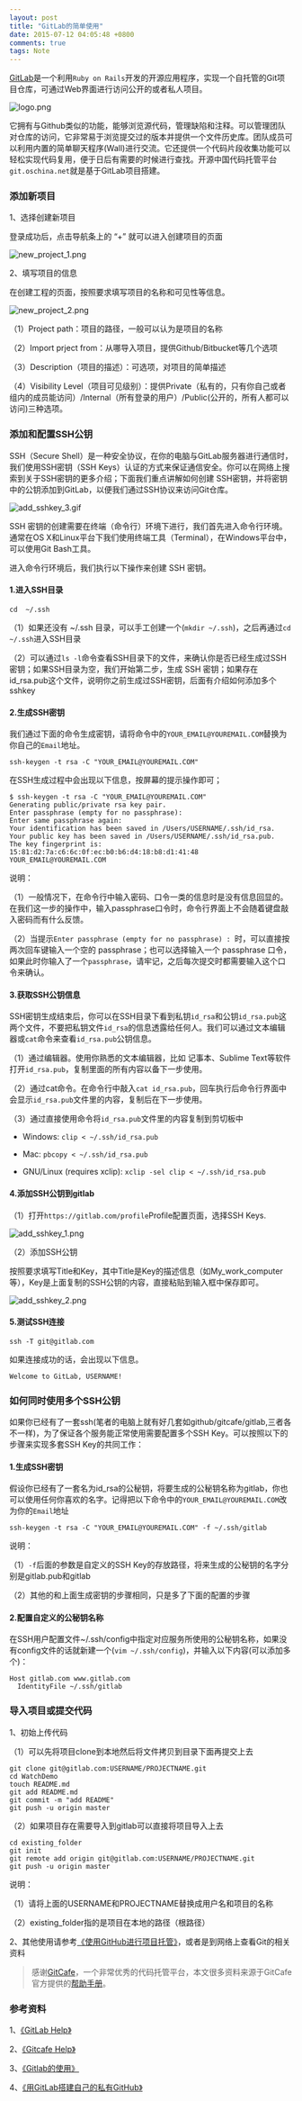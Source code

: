 ```yaml
---
layout: post
title: "GitLab的简单使用"
date: 2015-07-12 04:05:48 +0800
comments: true
tags: Note
---
```


[GitLab](https://about.gitlab.com)是一个利用`Ruby on Rails`开发的开源应用程序，实现一个自托管的Git项目仓库，可通过Web界面进行访问公开的或者私人项目。

![logo.png](/images/gitlab_usage/logo.png)

它拥有与Github类似的功能，能够浏览源代码，管理缺陷和注释。可以管理团队对仓库的访问，它非常易于浏览提交过的版本并提供一个文件历史库。团队成员可以利用内置的简单聊天程序(Wall)进行交流。它还提供一个代码片段收集功能可以轻松实现代码复用，便于日后有需要的时候进行查找。开源中国代码托管平台`git.oschina.net`就是基于GitLab项目搭建。

### 添加新项目

1、选择创建新项目

登录成功后，点击导航条上的 “+” 就可以进入创建项目的页面

![new_project_1.png](/images/gitlab_usage/new_project_1.png)

2、填写项目的信息

在创建工程的页面，按照要求填写项目的名称和可见性等信息。

![new_project_2.png](/images/gitlab_usage/new_project_2.png)

（1）Project path：项目的路径，一般可以认为是项目的名称

（2）Import prject from：从哪导入项目，提供Github/Bitbucket等几个选项

（3）Description（项目的描述）：可选项，对项目的简单描述

（4）Visibility Level（项目可见级别）：提供Private（私有的，只有你自己或者组内的成员能访问）/Internal（所有登录的用户）/Public(公开的，所有人都可以访问)三种选项。

### 添加和配置SSH公钥

SSH（Secure Shell）是一种安全协议，在你的电脑与GitLab服务器进行通信时，我们使用SSH密钥（SSH Keys）认证的方式来保证通信安全。你可以在网络上搜索到关于SSH密钥的更多介绍；下面我们重点讲解如何创建 SSH密钥，并将密钥中的公钥添加到GitLab，以便我们通过SSH协议来访问Git仓库。

![add_sshkey_3.gif](/images/gitlab_usage/add_sshkey_3.gif)

SSH 密钥的创建需要在终端（命令行）环境下进行，我们首先进入命令行环境。通常在OS X和Linux平台下我们使用终端工具（Terminal），在Windows平台中，可以使用Git Bash工具。

进入命令行环境后，我们执行以下操作来创建 SSH 密钥。

#### 1.进入SSH目录

`cd  ~/.ssh`

（1）如果还没有 ~/.ssh 目录，可以手工创建一个(`mkdir ~/.ssh`)，之后再通过`cd ~/.ssh`进入SSH目录

（2）可以通过`ls -l`命令查看SSH目录下的文件，来确认你是否已经生成过SSH密钥；如果SSH目录为空，我们开始第二步，生成 SSH 密钥；如果存在id_rsa.pub这个文件，说明你之前生成过SSH密钥，后面有介绍如何添加多个sshkey

#### 2.生成SSH密钥

我们通过下面的命令生成密钥，请将命令中的`YOUR_EMAIL@YOUREMAIL.COM`替换为你自己的`Email`地址。

`ssh-keygen -t rsa -C "YOUR_EMAIL@YOUREMAIL.COM"`

在SSH生成过程中会出现以下信息，按屏幕的提示操作即可；

```
$ ssh-keygen -t rsa -C "YOUR_EMAIL@YOUREMAIL.COM"
Generating public/private rsa key pair.
Enter passphrase (empty for no passphrase):
Enter same passphrase again:
Your identification has been saved in /Users/USERNAME/.ssh/id_rsa.
Your public key has been saved in /Users/USERNAME/.ssh/id_rsa.pub.
The key fingerprint is:
15:81:d2:7a:c6:6c:0f:ec:b0:b6:d4:18:b8:d1:41:48 YOUR_EMAIL@YOUREMAIL.COM
```

说明：

（1）一般情况下，在命令行中输入密码、口令一类的信息时是没有信息回显的。在我们这一步的操作中，输入passphrase口令时，命令行界面上不会随着键盘敲入密码而有什么反馈。

（2）当提示`Enter passphrase (empty for no passphrase) : `时，可以直接按两次回车键输入一个空的 passphrase；也可以选择输入一个 passphrase 口令，如果此时你输入了一个`passphrase`，请牢记，之后每次提交时都需要输入这个口令来确认。

#### 3.获取SSH公钥信息

SSH密钥生成结束后，你可以在SSH目录下看到私钥`id_rsa`和公钥`id_rsa.pub`这两个文件，不要把私钥文件`id_rsa`的信息透露给任何人。我们可以通过文本编辑器或`cat`命令来查看`id_rsa.pub`公钥信息。

（1）通过编辑器。使用你熟悉的文本编辑器，比如 记事本、Sublime Text等软件打开`id_rsa.pub`，复制里面的所有内容以备下一步使用。

（2）通过cat命令。在命令行中敲入`cat id_rsa.pub`，回车执行后命令行界面中会显示`id_rsa.pub`文件里的内容，复制后在下一步使用。

（3）通过直接使用命令将`id_rsa.pub`文件里的内容复制到剪切板中

- Windows: `clip < ~/.ssh/id_rsa.pub`

- Mac: `pbcopy < ~/.ssh/id_rsa.pub`

- GNU/Linux (requires xclip): `xclip -sel clip < ~/.ssh/id_rsa.pub`

#### 4.添加SSH公钥到gitlab

（1）打开`https://gitlab.com/profile`Profile配置页面，选择SSH Keys.

![add_sshkey_1.png](/images/gitlab_usage/add_sshkey_1.png)

（2）添加SSH公钥

按照要求填写Title和Key，其中Title是Key的描述信息（如My_work_computer等），Key是上面复制的SSH公钥的内容，直接粘贴到输入框中保存即可。

![add_sshkey_2.png](/images/gitlab_usage/add_sshkey_2.png)

#### 5.测试SSH连接

`ssh -T git@gitlab.com`

如果连接成功的话，会出现以下信息。

`Welcome to GitLab, USERNAME!`

### 如何同时使用多个SSH公钥

如果你已经有了一套ssh(笔者的电脑上就有好几套如github/gitcafe/gitlab,三者各不一样)，为了保证各个服务能正常使用需要配置多个SSH Key。可以按照以下的步骤来实现多套SSH Key的共同工作：

#### 1.生成SSH密钥

假设你已经有了一套名为id_rsa的公秘钥，将要生成的公秘钥名称为gitlab，你也可以使用任何你喜欢的名字。记得把以下命令中的`YOUR_EMAIL@YOUREMAIL.COM`改为你的`Email`地址

`ssh-keygen -t rsa -C "YOUR_EMAIL@YOUREMAIL.COM" -f ~/.ssh/gitlab`

说明：

（1）`-f`后面的参数是自定义的SSH Key的存放路径，将来生成的公秘钥的名字分别是gitlab.pub和gitlab

（2）其他的和上面生成密钥的步骤相同，只是多了下面的配置的步骤

#### 2.配置自定义的公秘钥名称

在SSH用户配置文件~/.ssh/config中指定对应服务所使用的公秘钥名称，如果没有config文件的话就新建一个(`vim ~/.ssh/config`)，并输入以下内容(可以添加多个)：

```
Host gitlab.com www.gitlab.com
  IdentityFile ~/.ssh/gitlab
```

### 导入项目或提交代码

1、初始上传代码

（1）可以先将项目clone到本地然后将文件拷贝到目录下面再提交上去

```
git clone git@gitlab.com:USERNAME/PROJECTNAME.git
cd WatchDemo
touch README.md
git add README.md
git commit -m "add README"
git push -u origin master
```

（2）如果项目存在需要导入到gitlab可以直接将项目导入上去

```
cd existing_folder
git init
git remote add origin git@gitlab.com:USERNAME/PROJECTNAME.git
git push -u origin master
```

说明：

（1）请将上面的USERNAME和PROJECTNAME替换成用户名和项目的名称

（2）existing_folder指的是项目在本地的路径（根路径）

2、其他使用请参考[《使用GitHub进行项目托管》](http://blog.devzeng.com/blog/github-code-repository.html)，或者是到网络上查看Git的相关资料

> 感谢[GitCafe](https://gitcafe.com)，一个非常优秀的代码托管平台，本文很多资料来源于GitCafe官方提供的[帮助手册](https://help.gitcafe.com/manuals/help)。

### 参考资料

1、[《GitLab Help》](https://gitlab.com/help/)

2、[《Gitcafe Help》](https://help.gitcafe.com/manuals/help/ssh-key)

3、[《Gitlab的使用》](http://blog.cnbluebox.com/blog/2014/04/15/gitlabde-shi-yong/)

4、[《用GitLab搭建自己的私有GitHub》](http://segmentfault.com/a/1190000000345686)
